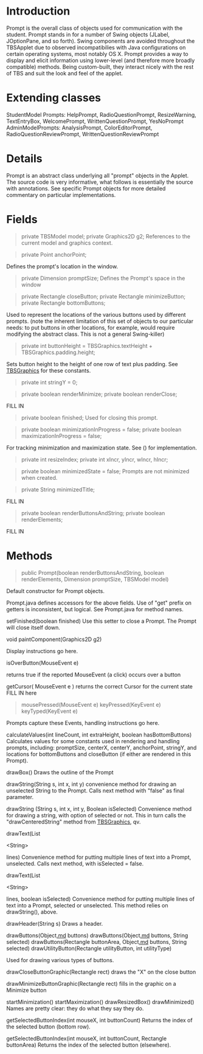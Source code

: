 # Introduction #
Prompt is the overall class of objects used for communication with the student.
Prompt stands in for a number of Swing objects (JLabel, JOptionPane, and so forth). Swing components are avoided throughout the TBSApplet due to observed incompatibilies with Java configurations on certain operating systems, most notably OS X. Prompt provides a way to display and elicit information using lower-level (and therefore more broadly compatible) methods. Being custom-built, they interact nicely with the rest of TBS and suit the look and feel of the applet.

# Extending classes #

StudentModel Prompts:
HelpPrompt, RadioQuestionPrompt, ResizeWarning, TextEntryBox, WelcomePrompt, WrittenQuestionPrompt, YesNoPrompt
AdminModelPrompts:
AnalysisPrompt, ColorEditorPrompt, RadioQuestionReviewPrompt, WrittenQuestionReviewPrompt

# Details #
Prompt is an abstract class underlying all "prompt" objects in the Applet. The source code is very informative, what follows is essentially the source with annotations. See specific Prompt objects for more detailed commentary on particular implementations.


# Fields #
> private TBSModel model;
> private Graphics2D g2;
References to the current model and graphics context.

> private Point anchorPoint;

Defines the prompt's location in the window.

> private Dimension promptSize;
Defines the Prompt's space in the window

> private Rectangle closeButton;
> private Rectangle minimizeButton;
> private Rectangle bottomButtons;

Used to represent the locations of the various buttons used by different prompts. (note the inherent limitation of this set of objects to our particular needs: to put buttons in other locations, for example, would require modifying the abstract class. This is not a general Swing-killer)

> private int buttonHeight = TBSGraphics.textHeight + TBSGraphics.padding.height;

Sets button height to the height of one row of text plus padding. See [TBSGraphics](TBSGraphics.md) for these constants.

> private int stringY = 0;



> private boolean renderMinimize;
> private boolean renderClose;

FILL IN


> private boolean finished;
Used for closing this prompt.



> private boolean minimizationInProgress = false;
> private boolean maximizationInProgress = false;

For tracking minimization and maximization state. See () for implementation.

> private int resizeIndex;
> private int xIncr, yIncr, wIncr, hIncr;


> private boolean minimizedState = false;
Prompts are not minimized when created.

> private String minimizedTitle;

FILL IN

> private boolean renderButtonsAndString;
> private boolean renderElements;

FILL IN





# Methods #

> public Prompt(boolean renderButtonsAndString, boolean renderElements, Dimension promptSize, TBSModel model)

Default constructor for Prompt objects.

Prompt.java defines accessors for the above fields. Use of "get" prefix on getters is inconsistent, but logical. See Prompt.java for method names.



setFinished(boolean finished)
Use this setter to close a Prompt. The Prompt will close itself down.

void paintComponent(Graphics2D g2)

Display instructions go here.

isOverButton(MouseEvent e)

returns true if the reported MouseEvent (a click) occurs over a button

getCursor( MouseEvent e )
returns the correct Cursor for the current state
FILL IN here


> mousePressed(MouseEvent e)
> keyPressed(KeyEvent e)
> keyTyped(KeyEvent e)

Prompts capture these Events, handling instructions go here.

calculateValues(int lineCount, int extraHeight, boolean hasBottomButtons)
Calculates values for some constants used in rendering and handling prompts, including:
promptSize, centerX, centerY, anchorPoint, stringY, and locations for bottomButtons and closeButton (if either are rendered in this Prompt).

drawBox()
Draws the outline of the Prompt

drawString(String s, int x, int y)
convenience method for drawing an unselected String to the Prompt. Calls next method with "false" as final parameter.

drawString (String s, int x, int y, Boolean isSelected)
Convenience method for drawing a string, with option of selected or not. This in turn calls the "drawCenteredString" method from [TBSGraphics](TBSGraphics.md), qv.

drawText(List

&lt;String&gt;

 lines)
Convenience method for putting multiple lines of text into a Prompt, unselected. Calls next method, with isSelected = false.

drawText(List

&lt;String&gt;

 lines, boolean isSelected)
Convenience method for putting multiple lines of text into a Prompt, selected or unselected. This method relies on drawString(), above.

drawHeader(String s)
Draws a header.

drawButtons(Object[.md](.md) buttons)
drawButtons(Object[.md](.md) buttons, String selected)
drawButtons(Rectangle buttonArea, Object[.md](.md) buttons, String selected)
drawUtilityButton(Rectangle utilityButton, int utilityType)

Used for drawing various types of buttons.


drawCloseButtonGraphic(Rectangle rect)
draws the "X" on the close button

drawMinimizeButtonGraphic(Rectangle rect)
fills in the graphic on a Minimize button

startMinimization()
startMaximization()
drawResizedBox()
drawMinimized()
Names are pretty clear: they do what they say they do.



getSelectedButtonIndex(int mouseX, int buttonCount)
Returns the index of the selected button (bottom row).

getSelectedButtonIndex(int mouseX, int buttonCount, Rectangle buttonArea)
Returns the index of the selected button (elsewhere).